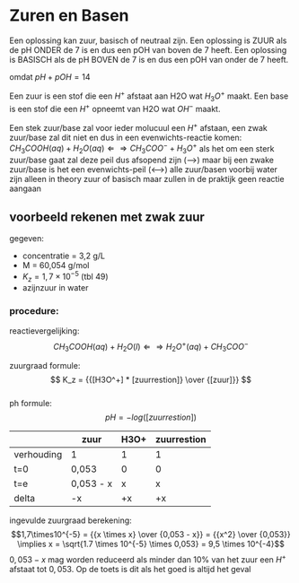 # Zuren en Basen
Een oplossing kan zuur, basisch of neutraal zijn.
Een oplossing is ZUUR als de pH ONDER de 7 is en dus een pOH van boven de 7 heeft.
Een oplossing is BASISCH als de pH BOVEN de 7 is en dus een pOH van onder de 7 heeft.

omdat $pH + pOH = 14$

Een zuur is een stof die een $H^+$ afstaat aan H2O wat $H_3O^+$ maakt.
Een base is een stof die een $H^+$ opneemt van H2O wat $OH^-$ maakt.

Een stek zuur/base zal voor ieder molucuul een $H^+$ afstaan, een zwak zuur/base zal dit niet en dus in een evenwichts-reactie komen:
$CH_3COOH (aq) + H_2O (aq) \Leftarrow \Rightarrow CH_3COO^- + H_3O^+$ 
als het om een sterk zuur/base gaat zal deze peil dus afsopend zijn (-->) maar bij een zwake zuur/base is het een evenwichts-peil (<-->)
alle zuur/basen voorbij water zijn alleen in theory zuur of basisch maar zullen in de praktijk geen reactie aangaan

## voorbeeld rekenen met zwak zuur 

gegeven:
- concentratie = 3,2 g/L
- M = 60,054 g/mol 
- $K_z = 1,7\times10^{-5}$ (tbl 49)
- azijnzuur in water

### procedure:

reactievergelijking:
$$ CH_3COOH (aq) + H_2O (l) \Leftarrow \Rightarrow H_2O^+ (aq) + CH_3COO^- $$

zuurgraad formule:
$$ K_z = {{[H3O^+] * [zuurrestion]} \over {[zuur]}} $$            
ph formule:
$$ pH = -log([zuurrestion]) $$

|       | zuur      |H3O+| zuurrestion
|-------|-----------|----|-------------
| verhouding | 1    | 1  | 1
| t=0   | 0,053     | 0  | 0
| t=e   | 0,053 - x | x  | x
| delta | -x        | +x | +x

ingevulde zuurgraad berekening:
$$1,7\times10^{-5} = {{x \times x} \over {0,053 - x}} = {{x^2} \over {0,053}} \implies x = \sqrt{1.7 \times 10^{-5} \times 0,053} = 9,5 \times 10^{-4}$$
$0,053 - x$ mag worden reduceerd als minder dan 10\% van het zuur een $H^+$ afstaat tot $0,053$. Op de toets is dit als het goed is altijd het geval
